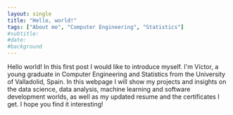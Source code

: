 ```yaml
---
layout: single
title: "Hello, world!"
tags: ["About me", "Computer Engineering", "Statistics"]
#subtitle: 
#date:
#background
---
```


Hello world! In this first post I would like to introduce myself. I'm Víctor, a young graduate in Computer Engineering and Statistics from the University of Valladolid, Spain. In this webpage I will show my projects and insights on the data science, data analysis, machine learning and software development worlds, as well as my updated resume and the certificates I get. I hope you find it interesting!